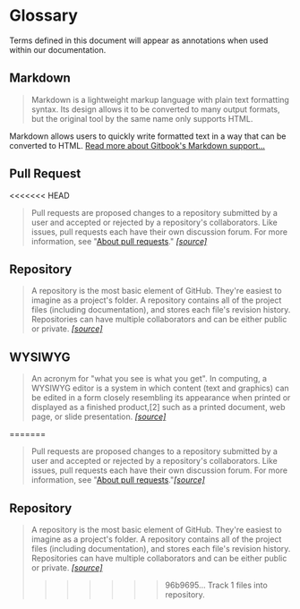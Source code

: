 # Glossary

Terms defined in this document will appear as annotations when used within our documentation. 

## Markdown

> Markdown is a lightweight markup language with plain text formatting syntax. Its design allows it to be converted to many output formats, but the original tool by the same name only supports HTML.

Markdown allows users to quickly write formatted text in a way that can be converted to HTML. [Read more about Gitbook's Markdown support...](https://toolchain.gitbook.com/syntax/markdown.html)

## Pull Request

<<<<<<< HEAD
> Pull requests are proposed changes to a repository submitted by a user and accepted or rejected by a repository's collaborators. Like issues, pull requests each have their own discussion forum. For more information, see "[About pull requests](https://help.github.com/articles/about-pull-requests)." [_\[source\]_](https://help.github.com/articles/github-glossary/#pull-request)

## Repository

> A repository is the most basic element of GitHub. They're easiest to imagine as a project's folder. A repository contains all of the project files \(including documentation\), and stores each file's revision history. Repositories can have multiple collaborators and can be either public or private. [_\[source\]_](https://help.github.com/articles/github-glossary/#repository)

## WYSIWYG

> An acronym for "what you see is what you get". In computing, a WYSIWYG editor is a system in which content \(text and graphics\) can be edited in a form closely resembling its appearance when printed or displayed as a finished product,\[2\] such as a printed document, web page, or slide presentation. [_\[source\]_](https://en.wikipedia.org/wiki/WYSIWYG)



=======
> Pull requests are proposed changes to a repository submitted by a user and accepted or rejected by a repository's collaborators. Like issues, pull requests each have their own discussion forum. For more information, see "[About pull requests](https://help.github.com/articles/about-pull-requests)."[_[source]_](https://help.github.com/articles/github-glossary/#pull-request)

## Repository

> A repository is the most basic element of GitHub. They're easiest to imagine as a project's folder. A repository contains all of the project files (including documentation), and stores each file's revision history. Repositories can have multiple collaborators and can be either public or private. [_[source]_](https://help.github.com/articles/github-glossary/#repository)
>>>>>>> 96b9695... Track 1 files into repository.
